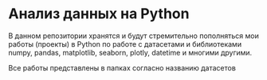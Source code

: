# Анализ данных на Python
В данном репозитории хранятся и будут стремительно пополняться мои работы (проекты) в Python по работе с датасетами и библиотеками numpy, pandas, matplotlib, seaborn, plotly, datetime и многими другими.

Все работы представлены в папках согласно названию датасетов
